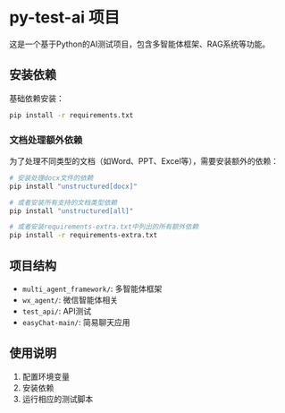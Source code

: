 # py-test-ai 项目

这是一个基于Python的AI测试项目，包含多智能体框架、RAG系统等功能。

## 安装依赖

基础依赖安装：
```bash
pip install -r requirements.txt
```

### 文档处理额外依赖

为了处理不同类型的文档（如Word、PPT、Excel等），需要安装额外的依赖：

```bash
# 安装处理docx文件的依赖
pip install "unstructured[docx]"

# 或者安装所有支持的文档类型依赖
pip install "unstructured[all]"

# 或者安装requirements-extra.txt中列出的所有额外依赖
pip install -r requirements-extra.txt
```

## 项目结构

- `multi_agent_framework/`: 多智能体框架
- `wx_agent/`: 微信智能体相关
- `test_api/`: API测试
- `easyChat-main/`: 简易聊天应用

## 使用说明

1. 配置环境变量
2. 安装依赖
3. 运行相应的测试脚本